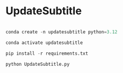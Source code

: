 # UpdateSubtitle

```python

conda create -n updatesubtitle python=3.12

conda activate updatesubtitle

pip install -r requirements.txt

python UpdateSubtitle.py

```
